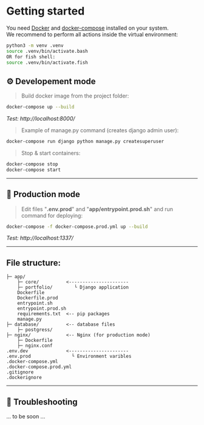 # Getting started

You need [Docker](https:/docker.com/) and [docker-compose](https://docs.docker.com/compose/reference/) installed on your system.
<br>
We recommend to perform all actions inside the virtual environment:
```bash
python3 -m venv .venv
source .venv/bin/activate.bash
OR for fish shell:
source .venv/bin/activate.fish
```


## ⚙️ Developement mode 

> Build docker image from the project folder:

```bash
docker-compose up --build
```
*Test: http://localhost:8000/* 

> Example of manage.py command (creates django admin user):

```bash
docker-compose run django python manage.py createsuperuser
```

> Stop & start containers:

```bash
docker-compose stop
docker-compose start
```

***

## 🚀 Production mode
> Edit files "**.env.prod**" and "**app/entrypoint.prod.sh**" and run command for deploying:

```bash
docker-compose -f docker-compose.prod.yml up --build
```

*Test: http://localhost:1337/*

--- 

## File structure:

```
├─ app/
    ├─ core/          <----------------------
    ├─ portfolio/        └ Django application
    Dockerfile
    Dockerfile.prod
    entrypoint.sh
    entrypoint.prod.sh
    requirements.txt  <-- pip packages
    manage.py
├─ database/          <-- database files
    ├─ postgress/
├─ nginx/             <-- Nginx (for production mode)
    ├─ Dockerfile
    ├─ nginx.conf
.env.dev              <----------------------
.env.prod               └ Environment varibles
.docker-compose.yml
.docker-compose.prod.yml
.gitignore
.dockerignore
```


***

## 🚧 Troubleshooting

... to be soon ...